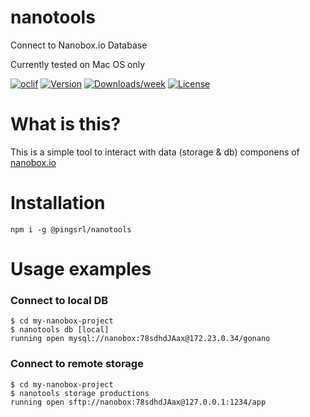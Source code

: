 # nanotools

Connect to Nanobox.io Database

Currently tested on Mac OS only

[![oclif](https://img.shields.io/badge/cli-oclif-brightgreen.svg)](https://oclif.io)
[![Version](https://img.shields.io/npm/v/nanotools.svg)](https://npmjs.org/package/@pingsrl/nanotools)
[![Downloads/week](https://img.shields.io/npm/dw/nanotools.svg)](https://npmjs.org/package/@pingsrl/nanotools)
[![License](https://img.shields.io/npm/l/nanotools.svg)](https://github.com/pingsrl/nanotools/blob/master/package.json)

# What is this?

This is a simple tool to interact with data (storage & db) componens of [nanobox.io](http://nanobox.io)

# Installation

    npm i -g @pingsrl/nanotools

# Usage examples

### Connect to local DB

    $ cd my-nanobox-project
    $ nanotools db [local]
    running open mysql://nanobox:78sdhdJAax@172.23.0.34/gonano

### Connect to remote storage

    $ cd my-nanobox-project
    $ nanotools storage productions
    running open sftp://nanobox:78sdhdJAax@127.0.0.1:1234/app

